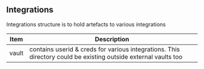## Integrations
Integrations structure is to hold artefacts to various integrations

| Item         | Description     |
|--------------|-----------|
| vault     |  contains userid & creds for various integrations. This directory could be existing outside external vaults too      |
